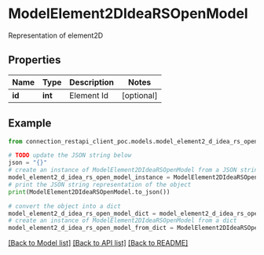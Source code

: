 # ModelElement2DIdeaRSOpenModel

Representation of element2D

## Properties

Name | Type | Description | Notes
------------ | ------------- | ------------- | -------------
**id** | **int** | Element Id | [optional] 

## Example

```python
from connection_restapi_client_poc.models.model_element2_d_idea_rs_open_model import ModelElement2DIdeaRSOpenModel

# TODO update the JSON string below
json = "{}"
# create an instance of ModelElement2DIdeaRSOpenModel from a JSON string
model_element2_d_idea_rs_open_model_instance = ModelElement2DIdeaRSOpenModel.from_json(json)
# print the JSON string representation of the object
print(ModelElement2DIdeaRSOpenModel.to_json())

# convert the object into a dict
model_element2_d_idea_rs_open_model_dict = model_element2_d_idea_rs_open_model_instance.to_dict()
# create an instance of ModelElement2DIdeaRSOpenModel from a dict
model_element2_d_idea_rs_open_model_from_dict = ModelElement2DIdeaRSOpenModel.from_dict(model_element2_d_idea_rs_open_model_dict)
```
[[Back to Model list]](../README.md#documentation-for-models) [[Back to API list]](../README.md#documentation-for-api-endpoints) [[Back to README]](../README.md)


